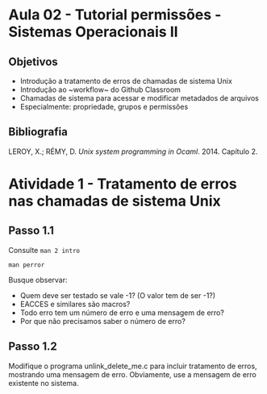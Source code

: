 # Aula 02 - Tutorial permissões - Sistemas Operacionais II

## Objetivos
* Introdução a tratamento de erros de chamadas de sistema Unix
* Introdução ao ~workflow~ do Github Classroom
* Chamadas de sistema para acessar e modificar metadados de arquivos
* Especialmente: propriedade, grupos e permissões 

## Bibliografia
LEROY, X.; RÉMY, D. *Unix system programming in Ocaml*. 2014. Capítulo 2.

# Atividade 1 - Tratamento de erros nas chamadas de sistema Unix

## Passo 1.1 
Consulte
`man 2 intro`

`man perror`

Busque observar:
* Quem deve ser testado se vale -1? (O valor tem de ser -1?)
* EACCES e similares são macros?
* Todo erro tem um número de erro e uma mensagem de erro?
* Por que não precisamos saber o número de erro?

## Passo 1.2 
Modifique o programa unlink_delete_me.c para incluir tratamento de erros, mostrando uma mensagem de erro. Obviamente, use a mensagem de erro existente no sistema.

